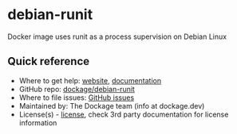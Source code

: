 # debian-runit
Docker image uses runit as a process supervision on Debian Linux

## Quick reference
* Where to get help: [website](https://dockage.dev/), [documentation](https://dockage.dev/docs/)
* GitHub repo: [dockage/debian-runit](https://github.com/dockage/debian-runit)
* Where to file issues: [GitHub issues](https://github.com/dockage/debian-runit/issues)
* Maintained by: The Dockage team (info at dockage.dev)
* License(s) - [license](https://github.com/dockage/debian-runit/blob/main/LICENSE), check 3rd party documentation for license information
